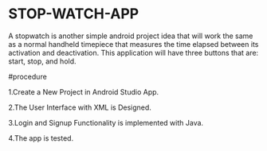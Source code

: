 # STOP-WATCH-APP
A stopwatch is another simple android project idea that will work the same as a normal handheld timepiece that measures the time elapsed between its activation and deactivation. This application will have three buttons that are: start, stop, and hold.

#procedure

1.Create a New Project in Android Studio App.

2.The User Interface with XML is Designed.

3.Login and Signup Functionality is implemented with Java.

4.The app is tested.
